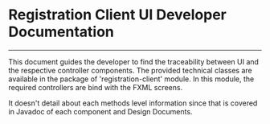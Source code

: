 # Registration Client UI Developer Documentation

*** 
This document guides the developer to find the traceability between UI and the respective controller components.  The provided technical classes are available in the package of 'registration-client' module. In this module, the required controllers are bind with the FXML screens. 

It doesn't detail about each methods level information since that is covered in Javadoc of each component and Design Documents.   
